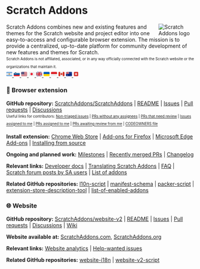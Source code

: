 # Scratch Addons

<img src="https://raw.githubusercontent.com/ScratchAddons/ScratchAddons/master/images/icon.svg" alt="Scratch Addons logo" align="right" width="96px"></img>
Scratch Addons combines new and existing features and themes for the Scratch website and project editor into one easy-to-access and configurable browser extension. The mission is to provide a centralized, up-to-date platform for community development of new features and themes for Scratch.<!-- 2 spaces -->  
<sub><sup>
Scratch Addons is not affiliated, associated, or in any way officially connected with the Scratch website or the organizations that maintain it.
</sup></sub>  
<a href="https://scratchaddons.com/0">
    <!-- Flags that represent the nationality of some Scratch Addons contributors, in no particular order and restricted to 10 flags -->
    <img src="https://github.com/twitter/twemoji/raw/master/assets/svg/1f1e6-1f1f7.svg" alt="Argentinian flag" width="16px"></img>
    <img src="https://raw.githubusercontent.com/twitter/twemoji/ad3d3d669bb3697946577247ebb15818f09c6c91/assets/svg/1f1f8-1f1ee.svg" alt="Slovenian flag" width="16px"></img>
    <img src="https://raw.githubusercontent.com/twitter/twemoji/ad3d3d669bb3697946577247ebb15818f09c6c91/assets/svg/1f1fa-1f1f8.svg" alt="American flag" width="16px"></img>
    <img src="https://raw.githubusercontent.com/twitter/twemoji/ad3d3d669bb3697946577247ebb15818f09c6c91/assets/svg/1f1ef-1f1f5.svg" alt="Japanese flag" width="16px"></img>
    <img src="https://raw.githubusercontent.com/twitter/twemoji/ad3d3d669bb3697946577247ebb15818f09c6c91/assets/svg/1f1ec-1f1e7.svg" alt="British flag" width="16px"></img>
    <img src="https://raw.githubusercontent.com/twitter/twemoji/ad3d3d669bb3697946577247ebb15818f09c6c91/assets/svg/1f1fa-1f1e6.svg" alt="Ukranian flag" width="16px"></img>
    <img src="https://raw.githubusercontent.com/twitter/twemoji/ad3d3d669bb3697946577247ebb15818f09c6c91/assets/svg/1f1ee-1f1e9.svg" alt="Indonesian flag" width="16px"></img>
    <img src="https://raw.githubusercontent.com/twitter/twemoji/ad3d3d669bb3697946577247ebb15818f09c6c91/assets/svg/1f1e8-1f1e6.svg" alt="Canadian flag" width="16px"></img>
    <img src="https://raw.githubusercontent.com/twitter/twemoji/ad3d3d669bb3697946577247ebb15818f09c6c91/assets/svg/1f1e6-1f1fa.svg" alt="Australian flag" width="16px"></img>
    <img src="https://raw.githubusercontent.com/twitter/twemoji/ad3d3d669bb3697946577247ebb15818f09c6c91/assets/svg/1f1e8-1f1ed.svg" alt="Swiss flag" width="16px"></img>
</a>

### 🔧 Browser extension

**GitHub repository:** [ScratchAddons/ScratchAddons](https://github.com/ScratchAddons/ScratchAddons) | [README](https://github.com/ScratchAddons/ScratchAddons#readme) | [Issues](https://github.com/ScratchAddons/ScratchAddons/issues) | [Pull requests](https://github.com/ScratchAddons/ScratchAddons/pulls) | [Discussions](https://github.com/ScratchAddons/ScratchAddons/discussions)<!-- 2 spaces -->  
<sub><sup>
Useful links for contributors:
[Non-triaged issues](https://github.com/ScratchAddons/ScratchAddons/issues?q=label%3A%22status%3A+needs+triage%22) | [PRs without any assignees](https://github.com/ScratchAddons/ScratchAddons/pulls?q=is%3Apr+is%3Aopen+no%3Aassignee) | [PRs that need review](https://github.com/ScratchAddons/ScratchAddons/pulls?q=is%3Apr+is%3Aopen+label%3A%22status%3A+needs+review%22) | [Issues assigned to me](https://github.com/ScratchAddons/ScratchAddons/issues/assigned/@me) | [PRs assigned to me](https://github.com/ScratchAddons/ScratchAddons/pulls/assigned/@me) | [PRs awaiting review from me](https://github.com/ScratchAddons/ScratchAddons/pulls?q=is%3Apr+is%3Aopen+user-review-requested%3A%40me) | [CODEOWNERS file](https://github.com/ScratchAddons/ScratchAddons/blob/master/.github/CODEOWNERS)
</sup></sub>

**Install extension:** [Chrome Web Store](https://chrome.google.com/webstore/detail/fbeffbjdlemaoicjdapfpikkikjoneco) | [Add-ons for Firefox](https://addons.mozilla.org/firefox/addon/scratch-messaging-extension/) | [Microsoft Edge Add-ons](https://microsoftedge.microsoft.com/addons/detail/iliepgjnemckemgnledoipfiilhajdjj) | [Installing from source](https://scratchaddons.com/docs/getting-started/installing#from-source)

**Ongoing and planned work:** [Milestones](https://github.com/ScratchAddons/ScratchAddons/milestones?direction=asc&sort=due_date&state=open) | [Recently merged PRs](https://github.com/ScratchAddons/ScratchAddons/pulls?q=is%3Apr+is%3Amerged+sort%3Aupdated-desc+NOT+%22translation+update%22) | [Changelog](https://scratchaddons.com/changelog)

**Relevant links:** [Developer docs](https://scratchaddons.com/docs/develop/) | [Translating Scratch Addons](https://scratchaddons.com/translate) | [FAQ](https://scratchaddons.com/docs/faq/) | [Scratch forum posts by SA users](https://scratchaddons.com/forum-posts) | [List of addons](https://scratchaddons.com/addons)

**Related GitHub repositories:** [l10n-script](https://github.com/ScratchAddons/l10n-script) | [manifest-schema](https://github.com/ScratchAddons/manifest-schema) | [packer-script](https://github.com/ScratchAddons/packer-script) | [extension-store-description-tool](https://github.com/ScratchAddons/extension-store-description-tool) | [list-of-enabled-addons](https://github.com/ScratchAddons/list-of-enabled-addons)

### 🌐 Website

**GitHub repository:** [ScratchAddons/website-v2](https://github.com/ScratchAddons/website-v2) | [README](https://github.com/ScratchAddons/website-v2#readme) | [Issues](https://github.com/ScratchAddons/website-v2/issues) | [Pull requests](https://github.com/ScratchAddons/website-v2/pulls) | [Discussions](https://github.com/ScratchAddons/ScratchAddons/discussions) | [Wiki](https://github.com/ScratchAddons/website-v2/wiki)

**Website available at:** [ScratchAddons.com](https://scratchaddons.com), [ScratchAddons.org](https://scratchaddons.org)

**Relevant links:** [Website analytics](https://scratchaddons.com/analytics) | [Help-wanted issues](https://github.com/ScratchAddons/website-v2/issues?q=is%3Aissue+is%3Aopen+label%3A%22help+wanted%22)

**Related GitHub repositories:** [website-i18n](https://github.com/ScratchAddons/website-i18n) | [website-v2-script](https://github.com/ScratchAddons/website-v2-script)
